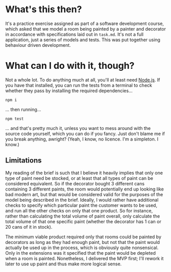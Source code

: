 # What's this then?

It's a practice exercise assigned as part of a software development course, which asked that we model a room being painted by a painter and decorator in accordance with specifications laid out in `task.md`. It's not a full application, just a series of models and tests. This was put together using behaviour driven development.

# What can I do with it, though?

Not a whole lot. To do anything much at all, you'll at least need [Node.js](https://nodejs.org). If you have that installed, you can run the tests from a terminal to check whether they pass by installing the required dependencies...

`npm i`

... then running...

`npm test`

... and that's pretty much it, unless you want to mess around with the source code yourself, which you can do if you fancy. Just don't blame me if you break anything, awright? (Yeah, I know, no licence. I'm a simpleton. I know.)

## Limitations

My reading of the brief is such that I believe it heavily implies that only one type of paint need be stocked, or at least that all types of paint can be considered equivalent. So if the decorator bought 3 different cans containing 3 different paints, the room would potentially end up looking like bad modern art, but that would be considered valid for the purposes of the model being described in the brief. Ideally, I would rather have additional checks to specify which particular paint the customer wants to be used, and run all the other checks on only that one product. So for instance, rather than calculating the total volume of paint overall, only calculate the total volume of that one specific paint (whether the decorator has 1 can or 20 cans of it in stock).

The minimum viable product required only that rooms could be painted by decorators as long as they had enough paint, but not that the paint would actually be used up in the process, which is obviously quite nonsensical. Only in the extensions was it specified that the paint would be depleted when a room is painted. Nonetheless, I delivered the MVP first; I'll rework it later to use up paint and thus make more logical sense.
